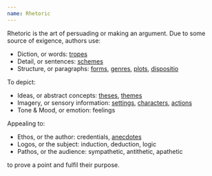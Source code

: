 ```yaml
---
name: Rhetoric
---
```


Rhetoric is the art of persuading or making an argument. Due to some source of exigence, authors use:

* Diction, or words: [tropes](https://en.wikipedia.org/wiki/Trope_(literature))
* Detail, or sentences: [schemes](https://en.wikipedia.org/wiki/Scheme_(linguistics))
* Structure, or paragraphs: [forms](https://en.wikipedia.org/wiki/List_of_narrative_forms), [genres](https://en.wikipedia.org/wiki/Literary_genre), [plots](https://en.wikipedia.org/wiki/Plot_(narrative)), [dispositio](https://en.wikipedia.org/wiki/Dispositio)

To depict:

* Ideas, or abstract concepts: [theses](https://en.wikipedia.org/wiki/Thesis_statement), [themes](https://en.wikipedia.org/wiki/Theme_(narrative))
* Imagery, or sensory information: [settings](https://en.wikipedia.org/wiki/Setting_(narrative)), [characters](https://en.wikipedia.org/wiki/Character_(arts)), [actions](https://en.wikipedia.org/wiki/Action_(narrative))
* Tone & Mood, or emotion: feelings

Appealing to:

* Ethos, or the author: credentials, [anecdotes](https://en.wikipedia.org/wiki/Anecdote)
* Logos, or the subject: induction, deduction, logic
* Pathos, or the audience: sympathetic, antithetic, apathetic

to prove a point and fulfil their purpose.
